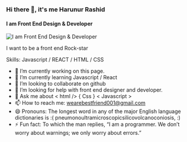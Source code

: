 ### Hi there 👋, it's me Harunur Rashid
#### I am Front End Design & Developer
![I am Front End Design & Developer](https://www.facebook.com/photo/?fbid=244546877194386&set=a.100841341564941)

I want to be a front end Rock-star 

Skills: Javascript / REACT / HTML / CSS

- 🔭 I’m currently working on this page. 
- 🌱 I’m currently learning Javascript / React 
- 👯 I’m looking to collaborate on github 
- 🤔 I’m looking for help with front end designer and developer. 
- 💬 Ask me about < html /> { Css } < Javascript > 
- 📫 How to reach me: wearebestfriend001@gmail.com 
- 😄 Pronouns: The longest word in any of the major English language dictionaries is :( pneumonoultramicroscopicsilicovolcanoconiosis, :) 
- ⚡ Fun fact: To which the man replies, “I am a programmer.  We don’t worry about warnings; we only worry about errors.” 






<!---
Harunwelcometogithub/Harunwelcometogithub is a ✨ special ✨ repository because its `README.md` (this file) appears on your GitHub profile.
You can click the Preview link to take a look at your changes.
--->
